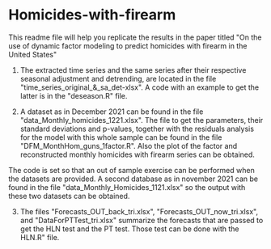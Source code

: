 # Homicides-with-firearm

This readme file will help you replicate the results in the paper titled "On the use of dynamic factor modeling to predict homicides with firearm in the United States"

1) The extracted time series and the same series after their respective seasonal adjustment and detrending, are located in the file "time_series_original_&_sa_det-xlsx". A code with an example to get the latter is in the "deseason.R" file.

2) A dataset as in December 2021 can be found in the file "data_Monthly_homicides_1221.xlsx".  The file to get the parameters, their standard deviations and p-values, together with the residuals analysis for the model with this whole sample can be found in the file "DFM_MonthHom_guns_1factor.R". Also the plot of the factor and reconstructed monthly homicides with firearm series can be obtained. 

The code is set so that an out of sample exercise can be performed when the datasets are provided. A second database as in november 2021 can be found in the file "data_Monthly_Homicides_1121.xlsx" so the output with these two datasets can be obtained.

3) The files "Forecasts_OUT_back_tri.xlsx", "Forecasts_OUT_now_tri.xlsx", and "DataForPTTest_tri.xlsx" summarize the forecasts that are passed to get the HLN test and the PT test. Those test can be done with the HLN.R" file.
